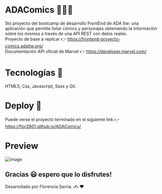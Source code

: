 # ADAComics 👩‍💻🚀
5to proyecto del bootcamp de desarrollo FrontEnd de ADA Itw: una aplicación que permite listar cómics y personajes obteniendo la información sobre los mismos a través de una API REST con datos reales.   
Proyecto de base a replicar 👉 https://frontend-proyecto-comics.adaitw.org/   
Documentación API oficial de Marvel  👉  https://developer.marvel.com/

# Tecnologías 💾
HTML5, Css, Javascript, Sass y Git. 

# Deploy 📁
Puede verse el proyecto terminado en el siguiente link 👉 https://flor2801.github.io/ADAComics/

# Preview 
![image](https://user-images.githubusercontent.com/66267602/111052411-3d37c700-8439-11eb-89d3-61605a0ffabf.png)



## Gracias 😃 espero que lo disfrutes! 
Desarrollado por Florencia Sarria. ✍️ ❤️

